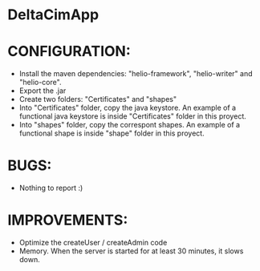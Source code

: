 # DeltaCimApp

# CONFIGURATION:

* Install the maven dependencies: "helio-framework", "helio-writer" and "helio-core".
* Export the .jar
* Create two folders: "Certificates" and "shapes"
* Into "Certificates" folder, copy the java keystore. An example of a functional java keystore is inside "Certificates" folder in this proyect.
* Into "shapes" folder, copy the correspont shapes. An example of a functional shape is inside "shape" folder in this proyect.

# BUGS:
* Nothing to report :)

# IMPROVEMENTS:
* Optimize the createUser / createAdmin code
* Memory. When the server is started for at least 30 minutes, it slows down.
